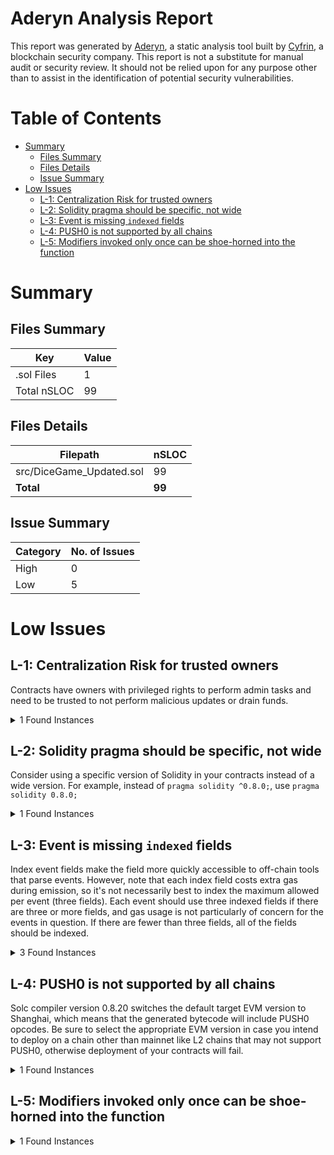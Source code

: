 # Aderyn Analysis Report

This report was generated by [Aderyn](https://github.com/Cyfrin/aderyn), a static analysis tool built by [Cyfrin](https://cyfrin.io), a blockchain security company. This report is not a substitute for manual audit or security review. It should not be relied upon for any purpose other than to assist in the identification of potential security vulnerabilities.
# Table of Contents

- [Summary](#summary)
  - [Files Summary](#files-summary)
  - [Files Details](#files-details)
  - [Issue Summary](#issue-summary)
- [Low Issues](#low-issues)
  - [L-1: Centralization Risk for trusted owners](#l-1-centralization-risk-for-trusted-owners)
  - [L-2: Solidity pragma should be specific, not wide](#l-2-solidity-pragma-should-be-specific-not-wide)
  - [L-3: Event is missing `indexed` fields](#l-3-event-is-missing-indexed-fields)
  - [L-4: PUSH0 is not supported by all chains](#l-4-push0-is-not-supported-by-all-chains)
  - [L-5: Modifiers invoked only once can be shoe-horned into the function](#l-5-modifiers-invoked-only-once-can-be-shoe-horned-into-the-function)


# Summary

## Files Summary

| Key | Value |
| --- | --- |
| .sol Files | 1 |
| Total nSLOC | 99 |


## Files Details

| Filepath | nSLOC |
| --- | --- |
| src/DiceGame_Updated.sol | 99 |
| **Total** | **99** |


## Issue Summary

| Category | No. of Issues |
| --- | --- |
| High | 0 |
| Low | 5 |


# Low Issues

## L-1: Centralization Risk for trusted owners

Contracts have owners with privileged rights to perform admin tasks and need to be trusted to not perform malicious updates or drain funds.

<details><summary>1 Found Instances</summary>


- Found in src/DiceGame_Updated.sol [Line: 123](src/DiceGame_Updated.sol#L123)

	```solidity
	    function withdraw() external onlyOwner {
	```

</details>



## L-2: Solidity pragma should be specific, not wide

Consider using a specific version of Solidity in your contracts instead of a wide version. For example, instead of `pragma solidity ^0.8.0;`, use `pragma solidity 0.8.0;`

<details><summary>1 Found Instances</summary>


- Found in src/DiceGame_Updated.sol [Line: 2](src/DiceGame_Updated.sol#L2)

	```solidity
	pragma solidity ^0.8.26;
	```

</details>



## L-3: Event is missing `indexed` fields

Index event fields make the field more quickly accessible to off-chain tools that parse events. However, note that each index field costs extra gas during emission, so it's not necessarily best to index the maximum allowed per event (three fields). Each event should use three indexed fields if there are three or more fields, and gas usage is not particularly of concern for the events in question. If there are fewer than three fields, all of the fields should be indexed.

<details><summary>3 Found Instances</summary>


- Found in src/DiceGame_Updated.sol [Line: 28](src/DiceGame_Updated.sol#L28)

	```solidity
	    event BetPlaced(address indexed player, uint256 amount, uint8 guessedNumber);
	```

- Found in src/DiceGame_Updated.sol [Line: 30](src/DiceGame_Updated.sol#L30)

	```solidity
	    event BetResult(address indexed player, bool won, uint256 payout, uint8 randomNumber);
	```

- Found in src/DiceGame_Updated.sol [Line: 32](src/DiceGame_Updated.sol#L32)

	```solidity
	    event FundsReceived(address indexed sender, uint256 amount);
	```

</details>



## L-4: PUSH0 is not supported by all chains

Solc compiler version 0.8.20 switches the default target EVM version to Shanghai, which means that the generated bytecode will include PUSH0 opcodes. Be sure to select the appropriate EVM version in case you intend to deploy on a chain other than mainnet like L2 chains that may not support PUSH0, otherwise deployment of your contracts will fail.

<details><summary>1 Found Instances</summary>


- Found in src/DiceGame_Updated.sol [Line: 2](src/DiceGame_Updated.sol#L2)

	```solidity
	pragma solidity ^0.8.26;
	```

</details>



## L-5: Modifiers invoked only once can be shoe-horned into the function



<details><summary>1 Found Instances</summary>


- Found in src/DiceGame_Updated.sol [Line: 55](src/DiceGame_Updated.sol#L55)

	```solidity
	    modifier onlyOwner() {
	```

</details>



